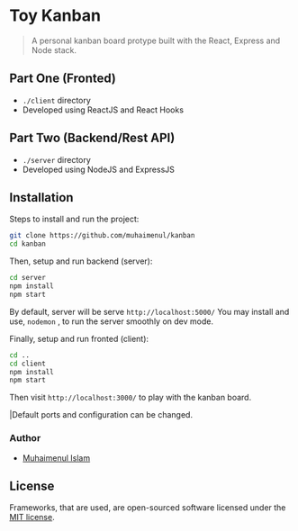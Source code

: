 # Toy Kanban
> A personal kanban board protype built with the React, Express and Node stack.


## Part One (Fronted)
- ```./client``` directory
- Developed using ReactJS and React Hooks

## Part Two (Backend/Rest API)
- ```./server``` directory
- Developed using NodeJS and ExpressJS


## Installation
Steps to install and run the project:

```sh
git clone https://github.com/muhaimenul/kanban
cd kanban
```

Then, setup and run backend (server):

```sh
cd server
npm install
npm start
```

By default, server will be serve `http://localhost:5000/`
You may install and use, `nodemon` , to run the server smoothly on dev mode.

Finally, setup and run fronted (client):

```sh
cd ..
cd client
npm install
npm start
```

Then visit `http://localhost:3000/` to play with the kanban board.

|Default ports and configuration can be changed.



### Author

-   [Muhaimenul Islam](https://github.com/muhaimenul)

## License

Frameworks, that are used, are open-sourced software licensed under the [MIT license](https://opensource.org/licenses/MIT).
